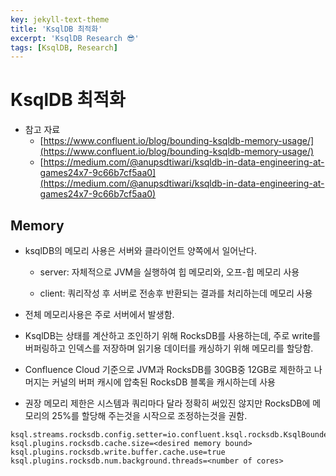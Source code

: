 ```yaml
---
key: jekyll-text-theme
title: 'KsqlDB 최적화'
excerpt: 'KsqlDB Research 😎'
tags: [KsqlDB, Research]
---
```


# KsqlDB 최적화

* 참고 자료
	* [https://www.confluent.io/blog/bounding-ksqldb-memory-usage/](https://www.confluent.io/blog/bounding-ksqldb-memory-usage/)
	* [https://medium.com/@anupsdtiwari/ksqldb-in-data-engineering-at-games24x7-9c66b7cf5aa0](https://medium.com/@anupsdtiwari/ksqldb-in-data-engineering-at-games24x7-9c66b7cf5aa0)

## Memory

* ksqlDB의 메모리 사용은 서버와 클라이언트 양쪽에서 일어난다.

	* server: 자체적으로 JVM을 실행하여 힙 메모리와, 오프-힙 메모리 사용

	* client: 쿼리작성 후 서버로 전송후 반환되는 결과를 처리하는데 메모리 사용

* 전체 메모리사용은 주로 서버에서 발생함.

* KsqlDB는 상태를 계산하고 조인하기 위해 RocksDB를 사용하는데, 주로 write를 버퍼링하고 인덱스를 저장하며 읽기용 데이터를 캐싱하기 위해 메모리를 할당함.

* Confluence Cloud 기준으로 JVM과 RocksDB를 30GB중 12GB로 제한하고 나머지는 커널의 버퍼 캐시에 압축된 RocksDB 블록을 캐시하는데 사용

* 권장 메모리 제한은 시스템과 쿼리마다 달라 정확히 써있진 않지만 RocksDB에 메모리의 25%를 할당해 주는것을 시작으로 조정하는것을 권함.

```
ksql.streams.rocksdb.config.setter=io.confluent.ksql.rocksdb.KsqlBoundedMemoryRocksDBConfigSetter
ksql.plugins.rocksdb.cache.size=<desired memory bound>
ksql.plugins.rocksdb.write.buffer.cache.use=true
ksql.plugins.rocksdb.num.background.threads=<number of cores>
```
